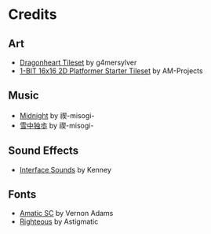# Credits

## Art

- [Dragonheart Tileset](https://opengameart.org/content/dungeon-tileset-rougelike-16x16) by g4mersylver
- [1-BIT 16x16 2D Platformer Starter Tileset](https://am-projects.itch.io/1-bit-16x16-2d-platformer-starter-tileset) by AM-Projects

## Music

- [Midnight](https://youtu.be/ifjR8kMxU3k) by 禊-misogi-
- [雪中独歩](https://youtu.be/2b_nkj1PBe0) by 禊-misogi-

## Sound Effects

- [Interface Sounds](https://opengameart.org/content/interface-sounds) by Kenney

## Fonts

- [Amatic SC](https://fonts.google.com/specimen/Amatic+SC/) by Vernon Adams
- [Righteous](https://fonts.google.com/specimen/Righteous/) by Astigmatic
